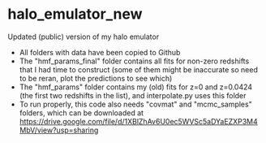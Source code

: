 # halo_emulator_new
Updated (public) version of my halo emulator

* All folders with data have been copied to Github
* The "hmf_params_final" folder contains all fits for non-zero redshifts that I had time to construct (some of them might be inaccurate so need to be reran, plot the predictions to see which)
* The "hmf_params" folder contains my (old) fits for z=0 and z=0.0424 (the first two redshifts in the list), and interpolate.py uses this folder
* To run properly, this code also needs "covmat" and "mcmc_samples" folders, which can be downloaded at https://drive.google.com/file/d/1XBlZhAv6U0ec5WVSc5aDYaEZXP3M4MbV/view?usp=sharing
